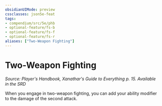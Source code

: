 ```yaml
---
obsidianUIMode: preview
cssclasses: json5e-feat
tags:
- compendium/src/5e/phb
- optional-feature/fs-b
- optional-feature/fs-f
- optional-feature/fs-r
aliases: ["Two-Weapon Fighting"]
---
```

# Two-Weapon Fighting
*Source: Player's Handbook, Xanathar's Guide to Everything p. 15. Available in the <span title='Systems Reference Document (5.1)'>SRD</span>*  

When you engage in two-weapon fighting, you can add your ability modifier to the damage of the second attack.